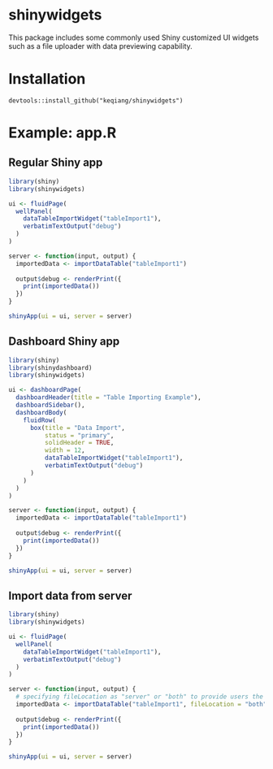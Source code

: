 # shinywidgets
This package includes some commonly used Shiny customized UI widgets such as a file uploader with data previewing capability.

# Installation
`devtools::install_github("keqiang/shinywidgets")`

# Example: app.R

## Regular Shiny app
```R
library(shiny)
library(shinywidgets)

ui <- fluidPage(
  wellPanel(
    dataTableImportWidget("tableImport1"),
    verbatimTextOutput("debug")
  )
)

server <- function(input, output) {
  importedData <- importDataTable("tableImport1")
  
  output$debug <- renderPrint({
    print(importedData())
  })
}

shinyApp(ui = ui, server = server)

```

## Dashboard Shiny app
```R
library(shiny)
library(shinydashboard)
library(shinywidgets)

ui <- dashboardPage(
  dashboardHeader(title = "Table Importing Example"),
  dashboardSidebar(),
  dashboardBody(
    fluidRow(
      box(title = "Data Import",
          status = "primary",
          solidHeader = TRUE,
          width = 12,
          dataTableImportWidget("tableImport1"),
          verbatimTextOutput("debug")
      )
    )
  )
)

server <- function(input, output) {
  importedData <- importDataTable("tableImport1")
  
  output$debug <- renderPrint({
    print(importedData())
  })
}

shinyApp(ui = ui, server = server)
```

## Import data from server
```R
library(shiny)
library(shinywidgets)

ui <- fluidPage(
  wellPanel(
    dataTableImportWidget("tableImport1"),
    verbatimTextOutput("debug")
  )
)

server <- function(input, output) {
  # specifying fileLocation as "server" or "both" to provide users the option to import a data table from server file
  importedData <- importDataTable("tableImport1", fileLocation = "both")
  
  output$debug <- renderPrint({
    print(importedData())
  })
}

shinyApp(ui = ui, server = server)
```
